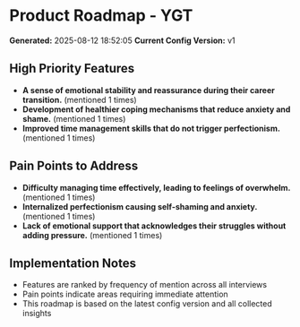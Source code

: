 # Product Roadmap - YGT

**Generated:** 2025-08-12 18:52:05
**Current Config Version:** v1

## High Priority Features

- **A sense of emotional stability and reassurance during their career transition.** (mentioned 1 times)
- **Development of healthier coping mechanisms that reduce anxiety and shame.** (mentioned 1 times)
- **Improved time management skills that do not trigger perfectionism.** (mentioned 1 times)

## Pain Points to Address

- **Difficulty managing time effectively, leading to feelings of overwhelm.** (mentioned 1 times)
- **Internalized perfectionism causing self-shaming and anxiety.** (mentioned 1 times)
- **Lack of emotional support that acknowledges their struggles without adding pressure.** (mentioned 1 times)

## Implementation Notes

- Features are ranked by frequency of mention across all interviews
- Pain points indicate areas requiring immediate attention
- This roadmap is based on the latest config version and all collected insights
